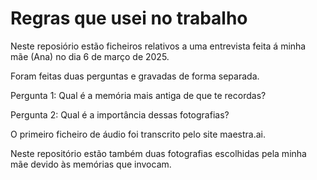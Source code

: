 # Regras que usei no trabalho

Neste reposiório estão ficheiros relativos a uma entrevista feita á minha mãe (Ana) no dia 6 de março de 2025.

Foram feitas duas perguntas e gravadas de forma separada.

Pergunta 1: Qual é a memória mais antiga de que te recordas?

Pergunta 2: Qual é a importância dessas fotografias?

O primeiro ficheiro de áudio foi transcrito pelo site maestra.ai.

Neste repositório estão também duas fotografias escolhidas pela minha mãe devido às memórias que invocam.
